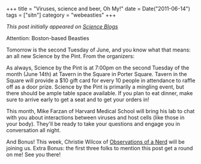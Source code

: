 +++
title = "Viruses, science and beer, Oh My!"
date = Date("2011-06-14")
tags = ["sitn"]
category = "webeasties"
+++

_This post initially appeared on [Science Blogs](http://scienceblogs.com/webeasties)_

Attention: Boston-based Beasties

Tomorrow is the second Tuesday of June, and you know what that means: an all new Science by the Pint. From the organizers:

As always, Science by the Pint is at 7:00pm on the second Tuesday of the month (June 14th) at Tavern in the Square in Porter Square. Tavern in the Square will provide a \$10 gift card for every 10 people in attendance to raffle off as a door prize. Science by the Pint is primarily a mingling event, but there should be ample table space available. If you plan to eat dinner, make sure to arrive early to get a seat and to get your orders in!

This month, Mike Farzan of Harvard Medical School will bring his lab to chat with you about interactions between viruses and host cells (like those in your body). They'll be ready to take your questions and engage you in conversation all night.

And Bonus! This week, Christie Wilcox of [Observations of a Nerd](http://scienceblogs.com/observations/) will be joining us. 
Extra Bonus: the first three folks to mention this post get a round on me! See you there!

      
  

